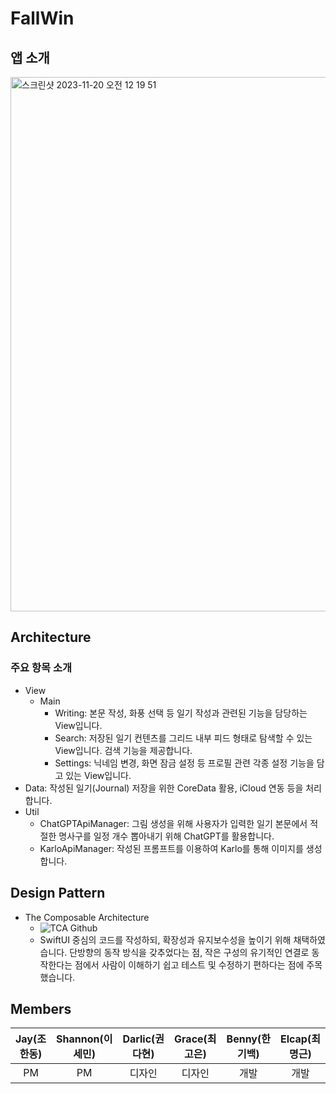 # FallWin

## 앱 소개
<img width="855" alt="스크린샷 2023-11-20 오전 12 19 51" src="https://github.com/DeveloperAcademy-POSTECH/MacC-Team7-FallWin/assets/79218038/70c9d8b5-2194-4a92-be2c-68e87a596b95">



## Architecture
### 주요 항목 소개
- View
  - Main
    - Writing: 본문 작성, 화풍 선택 등 일기 작성과 관련된 기능을 담당하는 View입니다.
    - Search: 저장된 일기 컨텐츠를 그리드 내부 피드 형태로 탐색할 수 있는 View입니다. 검색 기능을 제공합니다.
    - Settings: 닉네임 변경, 화면 잠금 설정 등 프로필 관련 각종 설정 기능을 담고 있는 View입니다.
- Data: 작성된 일기(Journal) 저장을 위한 CoreData 활용, iCloud 연동 등을 처리합니다.
- Util
  - ChatGPTApiManager: 그림 생성을 위해 사용자가 입력한 일기 본문에서 적절한 명사구를 일정 개수 뽑아내기 위해 ChatGPT를 활용합니다.
  - KarloApiManager: 작성된 프롬프트를 이용하여 Karlo를 통해 이미지를 생성합니다.


## Design Pattern
- The Composable Architecture
  - ![TCA Github](https://github.com/pointfreeco/swift-composable-architecture)
  - SwiftUI 중심의 코드를 작성하되, 확장성과 유지보수성을 높이기 위해 채택하였습니다. 
  단방향의 동작 방식을 갖추었다는 점, 작은 구성의 유기적인 연결로 동작한다는 점에서 사람이 이해하기 쉽고 테스트 및 수정하기 편하다는 점에 주목했습니다.


## Members
|                      Jay(조한동)                     |                Shannon(이세민)                |                Darlic(권다현)               |                Grace(최고은)               |                Benny(한기백)              | Elcap(최명근)  | Hayo(김동혁)
| :---------------------------------------------: | :----------------------------------: | :------------------------------: | :------------------------------------: | :------------------------------------: |  :------------------------------------: |  :------------------------------------: | 
| PM | PM | 디자인 | 디자인 | 개발 | 개발 | 개발